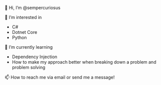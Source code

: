 👋 Hi, I’m @sempercuriosus

👀 I’m interested in 
- C#
- Dotnet Core
- Python

🌱 I’m currently learning 
- Dependency Injection
- How to make my approach better when breaking down a problem and problem solving

📫 How to reach me via email or send me a message!
